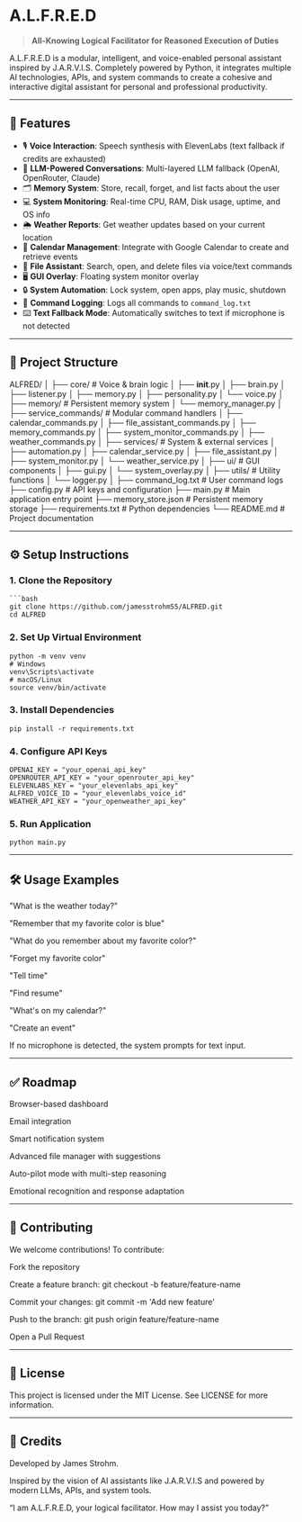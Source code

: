 # A.L.F.R.E.D

> **All-Knowing Logical Facilitator for Reasoned Execution of Duties**

A.L.F.R.E.D is a modular, intelligent, and voice-enabled personal assistant inspired by J.A.R.V.I.S. Completely powered by Python, it integrates multiple AI technologies, APIs, and system commands to create a cohesive and interactive digital assistant for personal and professional productivity.

---

## 🚀 Features

- 🎙️ **Voice Interaction**: Speech synthesis with ElevenLabs (text fallback if credits are exhausted)
- 🧠 **LLM-Powered Conversations**: Multi-layered LLM fallback (OpenAI, OpenRouter, Claude)
- 🗂️ **Memory System**: Store, recall, forget, and list facts about the user
- 💻 **System Monitoring**: Real-time CPU, RAM, Disk usage, uptime, and OS info
- 🌦️ **Weather Reports**: Get weather updates based on your current location
- 📅 **Calendar Management**: Integrate with Google Calendar to create and retrieve events
- 📁 **File Assistant**: Search, open, and delete files via voice/text commands
- 🖥️ **GUI Overlay**: Floating system monitor overlay
- 🔒 **System Automation**: Lock system, open apps, play music, shutdown
- 📝 **Command Logging**: Logs all commands to `command_log.txt`
- ⌨️ **Text Fallback Mode**: Automatically switches to text if microphone is not detected

---

## 📂 Project Structure
ALFRED/
│
├── core/ # Voice & brain logic
│ ├── __init__.py
│ ├── brain.py
│ ├── listener.py
│ ├── memory.py
│ ├── personality.py
│ └── voice.py
│
├── memory/ # Persistent memory system
│ └── memory_manager.py
│
├── service_commands/ # Modular command handlers
│ ├── calendar_commands.py
│ ├── file_assistant_commands.py
│ ├── memory_commands.py
│ ├── system_monitor_commands.py
│ ├── weather_commands.py
│
├── services/ # System & external services
│ ├── automation.py
│ ├── calendar_service.py
│ ├── file_assistant.py
│ ├── system_monitor.py
│ └── weather_service.py
│
├── ui/ # GUI components
│ ├── gui.py
│ └── system_overlay.py
│
├── utils/ # Utility functions
│ └── logger.py
│
├── command_log.txt # User command logs
├── config.py # API keys and configuration
├── main.py # Main application entry point
├── memory_store.json # Persistent memory storage
├── requirements.txt # Python dependencies
└── README.md # Project documentation


---

## ⚙️ Setup Instructions

### 1. Clone the Repository
    
    ```bash
    git clone https://github.com/jamesstrohm55/ALFRED.git
    cd ALFRED


### 2. Set Up Virtual Environment

    python -m venv venv
    # Windows
    venv\Scripts\activate
    # macOS/Linux
    source venv/bin/activate

### 3. Install Dependencies

    pip install -r requirements.txt

### 4. Configure API Keys

    OPENAI_KEY = "your_openai_api_key"
    OPENROUTER_API_KEY = "your_openrouter_api_key"
    ELEVENLABS_KEY = "your_elevenlabs_api_key"
    ALFRED_VOICE_ID = "your_elevenlabs_voice_id"
    WEATHER_API_KEY = "your_openweather_api_key"

### 5. Run Application

    python main.py

---


## 🛠 Usage Examples

"What is the weather today?"

"Remember that my favorite color is blue"

"What do you remember about my favorite color?"

"Forget my favorite color"

"Tell time"

"Find resume"

"What's on my calendar?"

"Create an event"

If no microphone is detected, the system prompts for text input.

---

## ✅ Roadmap

 Browser-based dashboard

 Email integration

 Smart notification system

 Advanced file manager with suggestions

 Auto-pilot mode with multi-step reasoning

 Emotional recognition and response adaptation

---

## 🤝 Contributing
We welcome contributions! To contribute:

Fork the repository

Create a feature branch: git checkout -b feature/feature-name

Commit your changes: git commit -m 'Add new feature'

Push to the branch: git push origin feature/feature-name

Open a Pull Request

---

## 📜 License
This project is licensed under the MIT License. See LICENSE for more information.

---

## 📣 Credits
Developed by James Strohm.

Inspired by the vision of AI assistants like J.A.R.V.I.S and powered by modern LLMs, APIs, and system tools.

“I am A.L.F.R.E.D, your logical facilitator. How may I assist you today?”
